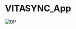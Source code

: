 # VITASYNC_App

![DP](https://github.com/GDSC-UOT/VITASYNC_App/assets/129291090/f33322ec-15e3-488b-bcf1-9b7152e483a5)
